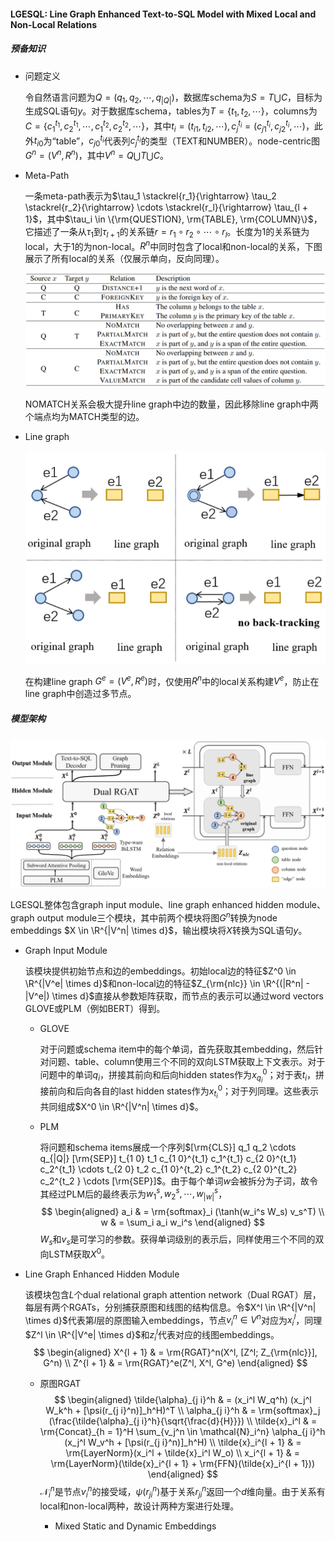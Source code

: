 #### LGESQL: Line Graph Enhanced Text-to-SQL Model with Mixed Local and Non-Local Relations

##### 预备知识

* 问题定义

  令自然语言问题为$Q = (q_1, q_2, \cdots, q_{|Q|})$，数据库schema为$S = T \bigcup C$，目标为生成SQL语句$y$。对于数据库schema，tables为$T = \{t_1, t_2, \cdots\}$，columns为$C = \{c_1^{t_1}, c_2^{t_1}, \cdots, c_1^{t_2}, c_2^{t_2}, \cdots\}$，其中$t_i = (t_{i 1}, t_{i 2}, \cdots), c_j^{t_i} = (c_{j 1}^{t_i}, c_{j 2}^{t_i}, \cdots)$，此外$t_{i 0}$为“table”，$c_{j 0}^{t_i}$代表列$c_j^{t_i}$的类型（TEXT和NUMBER）。node-centric图$G^n = (V^n, R^n)$，其中$V^n = Q \bigcup T \bigcup C$。

* Meta-Path

  一条meta-path表示为$\tau_1 \stackrel{r_1}{\rightarrow} \tau_2 \stackrel{r_2}{\rightarrow} \cdots \stackrel{r_l}{\rightarrow} \tau_{l + 1}$，其中$\tau_i \in \{\rm{QUESTION}, \rm{TABLE}, \rm{COLUMN}\}$，它描述了一条从$\tau_1$到$\tau_{l + 1}$的关系链$r = r_1 \circ r_2 \circ \cdots \circ r_l$。长度为1的关系链为local，大于1的为non-local。$R^n$中同时包含了local和non-local的关系，下图展示了所有local的关系（仅展示单向，反向同理）。

  ![local](asset/local.png)

  NOMATCH关系会极大提升line graph中边的数量，因此移除line graph中两个端点均为MATCH类型的边。

* Line graph

  ![line_graph](asset/line_graph.png)

  在构建line graph $G^e = (V^e, R^e)$时，仅使用$R^n$中的local关系构建$V^e$，防止在line graph中创造过多节点。

##### 模型架构

![model](asset/model.png)

LGESQL整体包含graph input module、line graph enhanced hidden module、graph output module三个模块，其中前两个模块将图$G^n$转换为node embeddings $X \in \R^{|V^n| \times d}$，输出模块将$X$转换为SQL语句$y$。

* Graph Input Module

  该模块提供初始节点和边的embeddings。初始local边的特征$Z^0 \in \R^{|V^e| \times d}$和non-local边的特征$Z_{\rm{nlc}} \in \R^{(|R^n| - |V^e|) \times d}$直接从参数矩阵获取，而节点的表示可以通过word vectors GLOVE或PLM（例如BERT）得到。

  * GLOVE

    对于问题或schema item中的每个单词，首先获取其embedding，然后针对问题、table、column使用三个不同的双向LSTM获取上下文表示。对于问题中的单词$q_i$，拼接其前向和后向hidden states作为$x_{q_i}^0$；对于表$t_i$，拼接前向和后向各自的last hidden states作为$x_{t_i}^0$；对于列同理。这些表示共同组成$X^0 \in \R^{|V^n| \times d}$。

  * PLM

    将问题和schema items展成一个序列$[\rm{CLS}] q_1 q_2 \cdots q_{|Q|} [\rm{SEP}] t_{1 0} t_1 c_{1 0}^{t_1} c_1^{t_1} c_{2 0}^{t_1} c_2^{t_1} \cdots t_{2 0} t_2 c_{1 0}^{t_2} c_1^{t_2} c_{2 0}^{t_2} c_2^{t_2 } \cdots [\rm{SEP}]$。由于每个单词$w$会被拆分为子词，故令其经过PLM后的最终表示为$w_1^s, w_2^s, \cdots, w_{|w|}^s$，
    $$
    \begin{aligned}
    a_i & = \rm{softmax}_i (\tanh(w_i^s W_s) v_s^T) \\
    w & = \sum_i a_i w_i^s
    \end{aligned}
    $$
    $W_s$和$v_s$是可学习的参数。获得单词级别的表示后，同样使用三个不同的双向LSTM获取$X^0$。

* Line Graph Enhanced Hidden Module

  该模块包含$L$个dual relational graph attention network（Dual RGAT）层，每层有两个RGATs，分别捕获原图和线图的结构信息。令$X^l \in \R^{|V^n| \times d}$代表第$l$层的原图输入embeddings，节点$v_i^n \in V^n$对应为$x_i^l$，同理$Z^l \in \R^{|V^e| \times d}$和$z_i^l$代表对应的线图embeddings。
  $$
  \begin{aligned}
  X^{l + 1} & = \rm{RGAT}^n(X^l, [Z^l; Z_{\rm{nlc}}], G^n) \\
  Z^{l + 1} & = \rm{RGAT}^e(Z^l, X^l, G^e)
  \end{aligned}
  $$

  * 原图RGAT
    $$
    \begin{aligned}
    \tilde{\alpha}_{j i}^h & = (x_i^l W_q^h) (x_j^l W_k^h + [\psi(r_{j i}^n)]_h^H)^T \\
    \alpha_{j i}^h & = \rm{softmax}_j (\frac{\tilde{\alpha}_{j i}^h}{\sqrt{\frac{d}{H}}}) \\
    \tilde{x}_i^l & = \rm{Concat}_{h = 1}^H \sum_{v_j^n \in \mathcal{N}_i^n} \alpha_{j i}^h (x_j^l W_v^h + [\psi(r_{j i}^n)]_h^H) \\
    \tilde{x}_i^{l + 1} & = \rm{LayerNorm}(x_i^l + \tilde{x}_i^l W_o) \\
    x_i^{l + 1} & = \rm{LayerNorm}(\tilde{x}_i^{l + 1} + \rm{FFN}(\tilde{x}_i^{l + 1}))
    \end{aligned}
    $$
    $\mathcal{N}_i^n$是节点$v_i^n$的接受域，$\psi(r_{j i}^n)$基于关系$r_{j i}^n$返回一个$d$维向量。由于关系有local和non-local两种，故设计两种方案进行处理。

    * Mixed Static and Dynamic Embeddings

      
